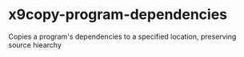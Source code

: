 # x9copy-program-dependencies
Copies a program's dependencies to a specified location, preserving source hiearchy
